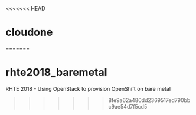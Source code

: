 <<<<<<< HEAD
# cloudone
=======
# rhte2018_baremetal
RHTE 2018 - Using OpenStack to provision OpenShift on bare metal
>>>>>>> 8fe9a62a480dd2369517ed790bbc9ae54d7f5cd5
